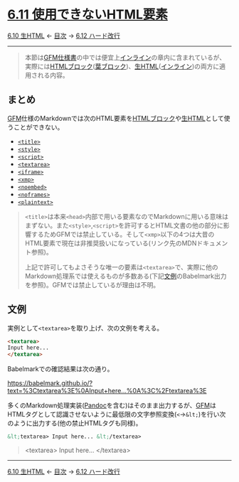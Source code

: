 # [6.11 使用できないHTML要素](https://higuma.github.io/github-markdown-guide/gfm/#disallowed-raw-html-extension-)

[6.10 生HTML](raw-html.md)
← [目次](index.md) →
[6.12 ハード改行](hard-line-breaks.md)

------------------------------------------------------------------------

> 本節は[GFM仕様書]の中では便宜上[インライン]の章内に含まれているが、実際には[HTMLブロック]\([葉ブロック])、[生HTML]\([インライン])の両方に適用される内容。

## まとめ

[GFM]仕様のMarkdownでは次のHTML要素を[HTMLブロック]や[生HTML]として使うことができない。

* [`<title>`](https://developer.mozilla.org/ja/docs/Web/HTML/Element/title)
* [`<style>`](https://developer.mozilla.org/ja/docs/Web/HTML/Element/style)
* [`<script>`](https://developer.mozilla.org/ja/docs/Web/HTML/Element/script)
* [`<textarea>`](https://developer.mozilla.org/ja/docs/Web/HTML/Element/textarea)
* [`<iframe>`](https://developer.mozilla.org/ja/docs/Web/HTML/Element/iframe)
* [`<xmp>`](https://developer.mozilla.org/ja/docs/Web/HTML/Element/xmp)
* [`<noembed>`](https://developer.mozilla.org/ja/docs/Web/HTML/Element/noembed)
* [`<noframes>`](https://developer.mozilla.org/ja/docs/Web/HTML/Element/noframes)
* [`<plaintext>`](https://developer.mozilla.org/ja/docs/Web/HTML/Element/plaintext)

> `<title>`は本来`<head>`内部で用いる要素なのでMarkdownに用いる意味はまずない。また`<style>`,`<script>`を許可するとHTML文書の他の部分に影響するためGFMでは禁止している。そして`<xmp>`以下の4つは大昔のHTML要素で現在は非推奨扱いになっている(リンク先のMDNドキュメント参照)。
> 
> 上記で許可してもよさそうな唯一の要素は`<textarea>`で、実際に他のMarkdown処理系では使えるものが多数ある(下記[文例](#文例)のBabelmark出力を参照)。GFMでは禁止しているが理由は不明。

## 文例

実例として`<textarea>`を取り上げ、次の文例を考える。

```markdown
<textarea>
Input here...
</textarea>
```

Babelmarkでの確認結果は次の通り。

https://babelmark.github.io/?text=%3Ctextarea%3E%0AInput+here...%0A%3C%2Ftextarea%3E

多くのMarkdown処理実装([Pandoc]を含む)はそのまま出力するが、[GFM]はHTMLタグとして認識させないように最低限の文字参照変換(`<`→`&lt;`)を行い次のように出力する(他の禁止HTMLタグも同様)。

```markdown
&lt;textarea> Input here... &lt;/textarea>
```

> &lt;textarea> Input here... &lt;/textarea>

------------------------------------------------------------------------

[6.10 生HTML](raw-html.md)
← [目次](index.md) →
[6.12 ハード改行](hard-line-breaks.md)

[CommonMark]: introduction.md#commonmark
[GFM]: introduction.md#11-github-flavored-markdownとは
[GFM仕様書]: https://higuma.github.io/github-markdown-guide/gfm/
[HTMLブロック]: html-blocks.md
[Pandoc]: https://pandoc.org/
[インライン]: inlines.md
[葉ブロック]: leaf-blocks.md
[生HTML]: raw-html.md
